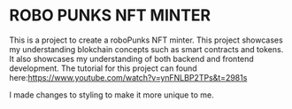 # ROBO PUNKS NFT MINTER

This is a project to create a roboPunks NFT minter. This project showcases my understanding blokchain concepts such as smart contracts and tokens. It also showcases my understanding of both backend and frontend development. The tutorial for this project can found here:https://www.youtube.com/watch?v=ynFNLBP2TPs&t=2981s

I made changes to styling to make it more unique to me.

